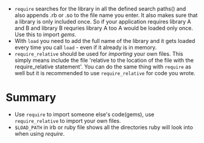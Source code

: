 - `require` searches for the library in all the defined search paths() and also appends .rb or .so to the file name you enter. It also makes sure that a library is only included once. So if your application requires library A and B and library B requries library A too A would be loaded only once. Use this to import *gems*.
- With `load` you need to add the full name of the library and it gets loaded every time you call `load` - even if it already is in memory.
- `require_relative` should be used for *importing* your own files. This simply means include the file 'relative to the location of the file with the require_relative statement'. You can do the same thing with `require` as well but it is recommended to use `require_relative` for code you wrote.

# Summary
- Use `require` to import someone else's code(gems), use `require_relative` to import your own files.
- `$LOAD_PATH` in irb or ruby file shows all the directories ruby will look into when using *require*.

